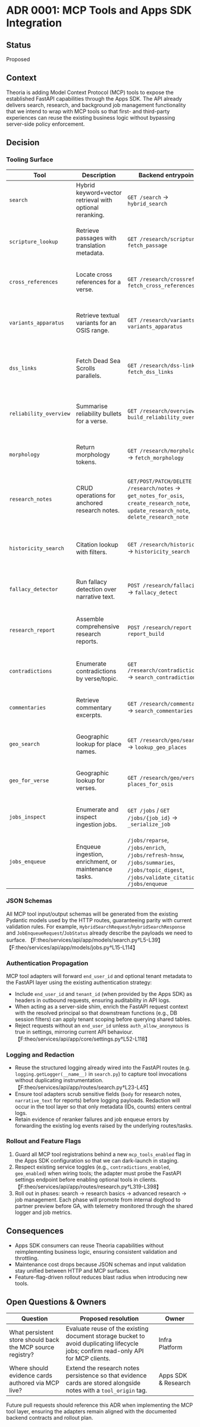 # ADR 0001: MCP Tools and Apps SDK Integration

## Status
Proposed

## Context
Theoria is adding Model Context Protocol (MCP) tools to expose the
established FastAPI capabilities through the Apps SDK. The API already delivers
search, research, and background job management functionality that we intend to
wrap with MCP tools so that first- and third-party experiences can reuse the
existing business logic without bypassing server-side policy enforcement.

## Decision
### Tooling Surface
| Tool | Description | Backend entrypoint | Notes |
| --- | --- | --- | --- |
| `search` | Hybrid keyword+vector retrieval with optional reranking. | `GET /search` → `hybrid_search` | Reuses the existing request model and reranker cache from the FastAPI route. 【F:theo/services/api/app/routes/search.py†L42-L108】
| `scripture_lookup` | Retrieve passages with translation metadata. | `GET /research/scripture` → `fetch_passage` | Returns validated verses via the existing research models. 【F:theo/services/api/app/routes/research.py†L41-L59】【F:theo/services/api/app/research/__init__.py†L1-L18】
| `cross_references` | Locate cross references for a verse. | `GET /research/crossrefs` → `fetch_cross_references` | Limits are surfaced as tool arguments. 【F:theo/services/api/app/routes/research.py†L62-L76】【F:theo/services/api/app/research/__init__.py†L1-L18】
| `variants_apparatus` | Retrieve textual variants for an OSIS range. | `GET /research/variants` → `variants_apparatus` | Exposes category filters and pagination. 【F:theo/services/api/app/routes/research.py†L79-L109】【F:theo/services/api/app/research/__init__.py†L14-L18】
| `dss_links` | Fetch Dead Sea Scrolls parallels. | `GET /research/dss-links` → `fetch_dss_links` | Returns structured DSS links with counts. 【F:theo/services/api/app/routes/research.py†L112-L126】【F:theo/services/api/app/research/__init__.py†L16-L18】
| `reliability_overview` | Summarise reliability bullets for a verse. | `GET /research/overview` → `build_reliability_overview` | Requires DB session injection in the tool shim. 【F:theo/services/api/app/routes/research.py†L129-L148】【F:theo/services/api/app/research/__init__.py†L11-L15】
| `morphology` | Return morphology tokens. | `GET /research/morphology` → `fetch_morphology` | JSON schema derived from existing token model. 【F:theo/services/api/app/routes/research.py†L151-L162】【F:theo/services/api/app/research/__init__.py†L5-L9】
| `research_notes` | CRUD operations for anchored research notes. | `GET/POST/PATCH/DELETE /research/notes` → `get_notes_for_osis`, `create_research_note`, `update_research_note`, `delete_research_note` | Tool set will provide `list`, `create`, `update`, and `delete` sub-commands aligned to the REST handlers. 【F:theo/services/api/app/routes/research.py†L165-L231】【F:theo/services/api/app/research/__init__.py†L5-L13】
| `historicity_search` | Citation lookup with filters. | `GET /research/historicity` → `historicity_search` | Rejects invalid year ranges before delegating. 【F:theo/services/api/app/routes/research.py†L234-L258】【F:theo/services/api/app/research/__init__.py†L16-L18】
| `fallacy_detector` | Run fallacy detection over narrative text. | `POST /research/fallacies` → `fallacy_detect` | Uses same validation as HTTP endpoint. 【F:theo/services/api/app/routes/research.py†L267-L287】【F:theo/services/api/app/research/__init__.py†L4-L6】
| `research_report` | Assemble comprehensive research reports. | `POST /research/report` → `report_build` | Surface optional fallacy inclusion and limits. 【F:theo/services/api/app/routes/research.py†L290-L314】【F:theo/services/api/app/research/__init__.py†L12-L17】
| `contradictions` | Enumerate contradictions by verse/topic. | `GET /research/contradictions` → `search_contradictions` | Honors existing feature toggle in settings. 【F:theo/services/api/app/routes/research.py†L317-L347】【F:theo/services/api/app/research/__init__.py†L2-L4】
| `commentaries` | Retrieve commentary excerpts. | `GET /research/commentaries` → `search_commentaries` | Maintains OSIS anchoring semantics. 【F:theo/services/api/app/routes/research.py†L350-L378】【F:theo/services/api/app/research/__init__.py†L1-L3】
| `geo_search` | Geographic lookup for place names. | `GET /research/geo/search` → `lookup_geo_places` | Conditional on geo feature flag. 【F:theo/services/api/app/routes/research.py†L381-L398】【F:theo/services/api/app/research/__init__.py†L4-L7】
| `geo_for_verse` | Geographic lookup for verses. | `GET /research/geo/verse` → `places_for_osis` | Returns cached geo overlays when enabled. 【F:theo/services/api/app/routes/research.py†L401-L409】【F:theo/services/api/app/research/__init__.py†L4-L7】
| `jobs_inspect` | Enumerate and inspect ingestion jobs. | `GET /jobs` / `GET /jobs/{job_id}` → `_serialize_job` | Surfaces job metadata and status. 【F:theo/services/api/app/routes/jobs.py†L70-L118】【F:theo/services/api/app/routes/jobs.py†L47-L68】
| `jobs_enqueue` | Enqueue ingestion, enrichment, or maintenance tasks. | `/jobs/reparse`, `/jobs/enrich`, `/jobs/refresh-hnsw`, `/jobs/summaries`, `/jobs/topic_digest`, `/jobs/validate_citations`, `/jobs/enqueue` | Provides typed wrappers over Celery-backed tasks while preserving idempotency guarantees. 【F:theo/services/api/app/routes/jobs.py†L121-L402】

### JSON Schemas
All MCP tool input/output schemas will be generated from the existing
Pydantic models used by the HTTP routes, guaranteeing parity with current
validation rules. For example, `HybridSearchRequest`/`HybridSearchResponse` and
`JobEnqueueRequest`/`JobStatus` already describe the payloads we need to
surface. 【F:theo/services/api/app/models/search.py†L5-L39】【F:theo/services/api/app/models/jobs.py†L15-L114】

### Authentication Propagation
MCP tool adapters will forward `end_user_id` and optional tenant metadata to the
FastAPI layer using the existing authentication strategy:

* Include `end_user_id` and `tenant_id` (when provided by the Apps SDK) as
  headers in outbound requests, ensuring auditability in API logs.
* When acting as a server-side shim, enrich the FastAPI request context with the
  resolved principal so that downstream functions (e.g., DB session filters) can
  apply tenant scoping before querying shared tables.
* Reject requests without an `end_user_id` unless `auth_allow_anonymous` is true
  in settings, mirroring current API behaviour. 【F:theo/services/api/app/core/settings.py†L52-L118】

### Logging and Redaction
* Reuse the structured logging already wired into the FastAPI routes (e.g.
  `logging.getLogger(__name__)` in `search.py`) to capture tool invocations
  without duplicating instrumentation. 【F:theo/services/api/app/routes/search.py†L23-L45】
* Ensure tool adapters scrub sensitive fields (`body` for research notes,
  `narrative_text` for reports) before logging payloads. Redaction will occur in
  the tool layer so that only metadata (IDs, counts) enters central logs.
* Retain evidence of reranker failures and job enqueue errors by forwarding the
  existing log events raised by the underlying routes/tasks.

### Rollout and Feature Flags
1. Guard all MCP tool registrations behind a new `mcp_tools_enabled` flag in the
   Apps SDK configuration so that we can dark-launch in staging.
2. Respect existing service toggles (e.g., `contradictions_enabled`, `geo_enabled`)
   when wiring tools; the adapter must probe the FastAPI settings endpoint before
   enabling optional tools in clients. 【F:theo/services/api/app/routes/research.py†L319-L398】
3. Roll out in phases: search → research basics → advanced research → job
   management. Each phase will promote from internal dogfood to partner preview
   before GA, with telemetry monitored through the shared logger and job metrics.

## Consequences
* Apps SDK consumers can reuse Theoria capabilities without reimplementing
  business logic, ensuring consistent validation and throttling.
* Maintenance cost drops because JSON schemas and input validation stay unified
  between HTTP and MCP surfaces.
* Feature-flag-driven rollout reduces blast radius when introducing new tools.

## Open Questions & Owners
| Question | Proposed resolution | Owner |
| --- | --- | --- |
| What persistent store should back the MCP source registry? | Evaluate reuse of the existing document storage bucket to avoid duplicating lifecycle jobs; confirm read-only API for MCP clients. | Infra Platform |
| Where should evidence cards authored via MCP live? | Extend the research notes persistence so that evidence cards are stored alongside notes with a `tool_origin` tag. | Apps SDK & Research |

Future pull requests should reference this ADR when implementing the MCP tool
layer, ensuring the adapters remain aligned with the documented backend
contracts and rollout plan.
